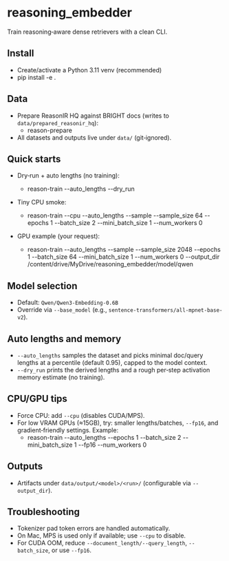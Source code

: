 # reasoning_embedder

Train reasoning‑aware dense retrievers with a clean CLI.

## Install
- Create/activate a Python 3.11 venv (recommended)
- pip install -e .

## Data
- Prepare ReasonIR HQ against BRIGHT docs (writes to `data/prepared_reasonir_hq`):
  - reason-prepare
- All datasets and outputs live under `data/` (git‑ignored).

## Quick starts
- Dry‑run + auto lengths (no training):
  - reason-train --auto_lengths --dry_run

- Tiny CPU smoke:
  - reason-train --cpu --auto_lengths --sample --sample_size 64 --epochs 1 --batch_size 2 --mini_batch_size 1 --num_workers 0

- GPU example (your request):
  - reason-train --auto_lengths --sample --sample_size 2048 --epochs 1 --batch_size 64 --mini_batch_size 1 --num_workers 0 --output_dir /content/drive/MyDrive/reasoning_embedder/model/qwen

## Model selection
- Default: `Qwen/Qwen3-Embedding-0.6B`
- Override via `--base_model` (e.g., `sentence-transformers/all-mpnet-base-v2`).

## Auto lengths and memory
- `--auto_lengths` samples the dataset and picks minimal doc/query lengths at a percentile (default 0.95), capped to the model context.
- `--dry_run` prints the derived lengths and a rough per‑step activation memory estimate (no training).

## CPU/GPU tips
- Force CPU: add `--cpu` (disables CUDA/MPS).
- For low VRAM GPUs (≈15GB), try: smaller lengths/batches, `--fp16`, and gradient‑friendly settings. Example:
  - reason-train --auto_lengths --epochs 1 --batch_size 2 --mini_batch_size 1 --fp16 --num_workers 0

## Outputs
- Artifacts under `data/output/<model>/<run>/` (configurable via `--output_dir`).

## Troubleshooting
- Tokenizer pad token errors are handled automatically.
- On Mac, MPS is used only if available; use `--cpu` to disable.
- For CUDA OOM, reduce `--document_length/--query_length`, `--batch_size`, or use `--fp16`.